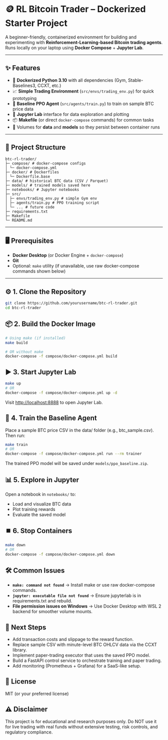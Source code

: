 # 🪙 RL Bitcoin Trader – Dockerized Starter Project

A beginner-friendly, containerized environment for building and experimenting with **Reinforcement-Learning-based Bitcoin trading agents**.  
Runs locally on your laptop using **Docker Compose** + **Jupyter Lab**.

---

## ✨ Features

- 🚀 **Dockerized Python 3.10** with all dependencies (Gym, Stable-Baselines3, CCXT, etc.)
- 📈 **Simple Trading Environment** (`src/envs/trading_env.py`) for quick prototyping
- 🤖 **Baseline PPO Agent** (`src/agents/train.py`) to train on sample BTC price data
- 📓 **Jupyter Lab** interface for data exploration and plotting
- 📦 **Makefile** (or direct `docker-compose` commands) for common tasks
- 📂 Volumes for **data** and **models** so they persist between container runs

---

## 📁 Project Structure

```text
btc-rl-trader/
├─ compose/ # docker-compose configs
│ └─ docker-compose.yml
├─ docker/ # Dockerfiles
│ └─ Dockerfile.base
├─ data/ # historical BTC data (CSV / Parquet)
├─ models/ # trained models saved here
├─ notebooks/ # Jupyter notebooks
├─ src/
│ ├─ envs/trading_env.py # simple Gym env
│ ├─ agents/train.py # PPO training script
│ └─ ... # future code
├─ requirements.txt
├─ Makefile
└─ README.md
```

---

## 🖥️ Prerequisites

- **Docker Desktop** (or Docker Engine + `docker-compose`)
- **Git**
- Optional: `make` utility (if unavailable, use raw docker-compose commands shown below)

---

## ⚙️ 1. Clone the Repository

```bash
git clone https://github.com/yourusername/btc-rl-trader.git
cd btc-rl-trader
```

## 📦 2. Build the Docker Image

```bash
# Using make (if installed)
make build

# OR without make
docker-compose -f compose/docker-compose.yml build
```

## ▶️ 3. Start Jupyter Lab

```bash
make up
# OR
docker-compose -f compose/docker-compose.yml up -d
```

Visit <http://localhost:8888> to open Jupyter Lab.

## 🤖 4. Train the Baseline Agent

Place a sample BTC price CSV in the data/ folder (e.g., btc_sample.csv).
Then run:

```bash
make train
# OR
docker-compose -f compose/docker-compose.yml run --rm trainer
```

The trained PPO model will be saved under `models/ppo_baseline.zip`.

## 📊 5. Explore in Jupyter

Open a notebook in `notebooks/` to:

- Load and visualize BTC data
- Plot training rewards
- Evaluate the saved model

## ⏹️ 6. Stop Containers

```bash
make down
# OR
docker-compose -f compose/docker-compose.yml down
```

## 🛠️ Common Issues

- **`make: command not found`** → Install make or use raw docker-compose commands.
- **`jupyter: executable file not found`** → Ensure jupyterlab is in requirements.txt and rebuild.
- **File permission issues on Windows** → Use Docker Desktop with WSL 2 backend for smoother volume mounts.

## 🚀 Next Steps

- Add transaction costs and slippage to the reward function.
- Replace sample CSV with minute-level BTC OHLCV data via the CCXT library.
- Implement paper-trading executor that uses the saved PPO model.
- Build a FastAPI control service to orchestrate training and paper trading.
- Add monitoring (Prometheus + Grafana) for a SaaS-like setup.

## 📜 License

MIT (or your preferred license)

## ⚠️ Disclaimer

This project is for educational and research purposes only.
Do NOT use it for live trading with real funds without extensive testing, risk controls, and regulatory compliance. 
 
